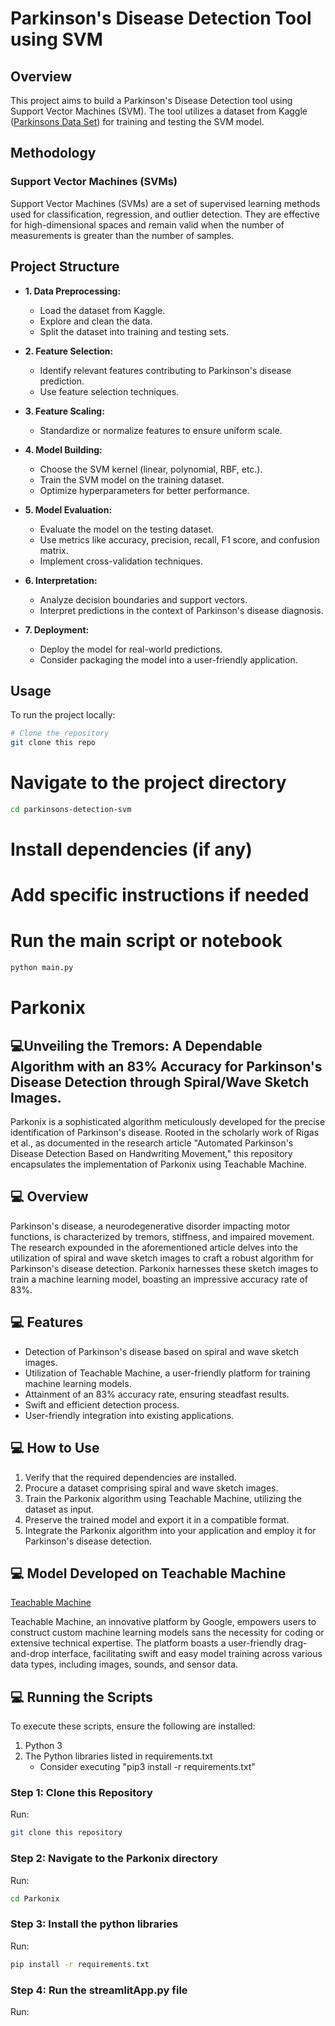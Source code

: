 # Parkinson's Disease Detection Tool using SVM

## Overview

This project aims to build a Parkinson's Disease Detection tool using Support Vector Machines (SVM). The tool utilizes a dataset from Kaggle ([Parkinsons Data Set](https://www.kaggle.com/nidaguler/parkinsons-data-set)) for training and testing the SVM model.

## Methodology

### Support Vector Machines (SVMs)

Support Vector Machines (SVMs) are a set of supervised learning methods used for classification, regression, and outlier detection. They are effective for high-dimensional spaces and remain valid when the number of measurements is greater than the number of samples.

## Project Structure

- **1. Data Preprocessing:**
  - Load the dataset from Kaggle.
  - Explore and clean the data.
  - Split the dataset into training and testing sets.

- **2. Feature Selection:**
  - Identify relevant features contributing to Parkinson's disease prediction.
  - Use feature selection techniques.

- **3. Feature Scaling:**
  - Standardize or normalize features to ensure uniform scale.

- **4. Model Building:**
  - Choose the SVM kernel (linear, polynomial, RBF, etc.).
  - Train the SVM model on the training dataset.
  - Optimize hyperparameters for better performance.

- **5. Model Evaluation:**
  - Evaluate the model on the testing dataset.
  - Use metrics like accuracy, precision, recall, F1 score, and confusion matrix.
  - Implement cross-validation techniques.

- **6. Interpretation:**
  - Analyze decision boundaries and support vectors.
  - Interpret predictions in the context of Parkinson's disease diagnosis.

- **7. Deployment:**
  - Deploy the model for real-world predictions.
  - Consider packaging the model into a user-friendly application.

## Usage

To run the project locally:

```bash
# Clone the repository
git clone this repo  
```

# Navigate to the project directory
```bash
cd parkinsons-detection-svm
```

# Install dependencies (if any)
# Add specific instructions if needed

# Run the main script or notebook
```bash
python main.py
```
























# Parkonix

## 💻Unveiling the Tremors: A Dependable Algorithm with an 83% Accuracy for Parkinson's Disease Detection through Spiral/Wave Sketch Images.

Parkonix is a sophisticated algorithm meticulously developed for the precise identification of Parkinson's disease. Rooted in the scholarly work of Rigas et al., as documented in the research article "Automated Parkinson's Disease Detection Based on Handwriting Movement," this repository encapsulates the implementation of Parkonix using Teachable Machine.

## 💻 Overview
Parkinson's disease, a neurodegenerative disorder impacting motor functions, is characterized by tremors, stiffness, and impaired movement. The research expounded in the aforementioned article delves into the utilization of spiral and wave sketch images to craft a robust algorithm for Parkinson's disease detection. Parkonix harnesses these sketch images to train a machine learning model, boasting an impressive accuracy rate of 83%.

## 💻 Features
* Detection of Parkinson's disease based on spiral and wave sketch images.
* Utilization of Teachable Machine, a user-friendly platform for training machine learning models.
* Attainment of an 83% accuracy rate, ensuring steadfast results.
* Swift and efficient detection process.
* User-friendly integration into existing applications.

## 💻 How to Use
1. Verify that the required dependencies are installed.
2. Procure a dataset comprising spiral and wave sketch images.
3. Train the Parkonix algorithm using Teachable Machine, utilizing the dataset as input.
4. Preserve the trained model and export it in a compatible format.
5. Integrate the Parkonix algorithm into your application and employ it for Parkinson's disease detection.

## 💻 Model Developed on Teachable Machine

[Teachable Machine](https://teachablemachine.withgoogle.com/)


Teachable Machine, an innovative platform by Google, empowers users to construct custom machine learning models sans the necessity for coding or extensive technical expertise. The platform boasts a user-friendly drag-and-drop interface, facilitating swift and easy model training across various data types, including images, sounds, and sensor data.

## 💻 Running the Scripts

To execute these scripts, ensure the following are installed:

1. Python 3
2. The Python libraries listed in requirements.txt
    * Consider executing "pip3 install -r requirements.txt"

### Step 1: Clone this Repository
Run:
```bash
git clone this repository      
```
### Step 2: Navigate to the Parkonix directory
Run:
```bash
cd Parkonix
```
### Step 3: Install the python libraries
Run:
```bash
pip install -r requirements.txt
```
### Step 4: Run the streamlitApp.py file
Run:
```bash

```

<br>

